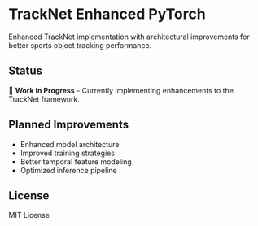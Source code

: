 # TrackNet Enhanced PyTorch

Enhanced TrackNet implementation with architectural improvements for better sports object tracking performance.

## Status

🚧 **Work in Progress** - Currently implementing enhancements to the TrackNet framework.

## Planned Improvements

- Enhanced model architecture
- Improved training strategies  
- Better temporal feature modeling
- Optimized inference pipeline

## License

MIT License
